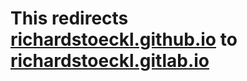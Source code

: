 # This redirects [richardstoeckl.github.io](https://www.richardstoeckl.github.io) to [richardstoeckl.gitlab.io](https://www.richardstoeckl.gitlab.io)
